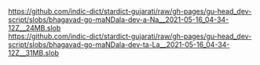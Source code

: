 https://github.com/indic-dict/stardict-gujarati/raw/gh-pages/gu-head_dev-script/slobs/bhagavad-go-maNDala-dev-a-Na__2021-05-16_04-34-12Z__24MB.slob  
https://github.com/indic-dict/stardict-gujarati/raw/gh-pages/gu-head_dev-script/slobs/bhagavad-go-maNDala-dev-ta-La__2021-05-16_04-34-12Z__31MB.slob  
